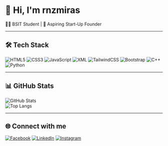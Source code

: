 # 👋 Hi, I'm rnzmiras  


👨‍💻 BSIT Student | 🚀 Aspiring Start-Up Founder 

---

## 🛠️ Tech Stack  

![HTML5](https://img.shields.io/badge/HTML5-E34F26?style=for-the-badge&logo=html5&logoColor=white)
![CSS3](https://img.shields.io/badge/CSS3-1572B6?style=for-the-badge&logo=css3&logoColor=white)
![JavaScript](https://img.shields.io/badge/JavaScript-F7DF1E?style=for-the-badge&logo=javascript&logoColor=black)
![XML](https://img.shields.io/badge/XML-005571?style=for-the-badge&logo=xml&logoColor=white)
![TailwindCSS](https://img.shields.io/badge/Tailwind_CSS-38B2AC?style=for-the-badge&logo=tailwind-css&logoColor=white)
![Bootstrap](https://img.shields.io/badge/Bootstrap-7952B3?style=for-the-badge&logo=bootstrap&logoColor=white)
![C++](https://img.shields.io/badge/C++-00599C?style=for-the-badge&logo=cplusplus&logoColor=white)
![Python](https://img.shields.io/badge/Python-3776AB?style=for-the-badge&logo=python&logoColor=white)

---

## 📊 GitHub Stats  

![GitHub Stats](https://github-readme-stats.vercel.app/api?username=rnzmiras&show_icons=true&theme=radical)  
![Top Langs](https://github-readme-stats.vercel.app/api/top-langs/?username=rnzmiras&layout=compact&theme=radical)

---

## 🌐 Connect with me  

[![Facebook](https://img.shields.io/badge/Facebook-1877F2?style=for-the-badge&logo=facebook&logoColor=white)](https://www.facebook.com/nino.miras.800299)
[![LinkedIn](https://img.shields.io/badge/LinkedIn-0077B5?style=for-the-badge&logo=linkedin&logoColor=white)](https://www.linkedin.com/in/ni%C3%B1o-miras-548026380/)
[![Instagram](https://img.shields.io/badge/Instagram-E4405F?style=for-the-badge&logo=instagram&logoColor=white)](https://www.instagram.com/rnzmiras_/)
